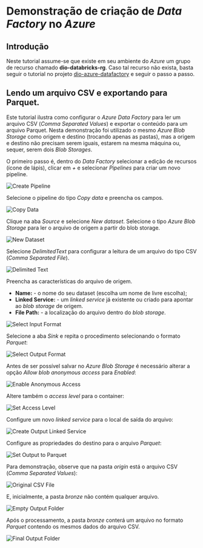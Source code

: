 # Demonstração de criação de *Data Factory* no *Azure*

## Introdução

Neste tutorial assume-se que existe em seu ambiente do *Azure* um grupo de recurso chamado **dio-databricks-rg**. Caso tal recurso não exista, basta seguir o tutorial no projeto [dio-azure-datafactory](../dio-azure-datafactory/) e seguir o passo a passo.


## Lendo um arquivo CSV e exportando para Parquet.

Este tutorial ilustra como configurar o *Azure Data Factory* para ler um arquivo CSV (*Comma Separated Values*) e exportar o conteúdo para um arquivo Parquet. Nesta demonstração foi utilizado o mesmo *Azure Blob Storage* como origem e destino (trocando apenas as pastas), mas a origem e destino não precisam serem iguais, estarem na mesma máquina ou, sequer, serem dois *Blob Storages*.

O primeiro passo é, dentro do *Data Factory* selecionar a edição de recursos (ícone de lápis), clicar em *+* e selecionar *Pipelines* para criar um novo pipeline.

![Create Pipeline](images/image01.png)

Selecione o pipeline do tipo *Copy data* e preencha os campos.

![Copy Data](images/image02.png)

Clique na aba *Source* e selecione *New dataset*. Selecione o tipo *Azure Blob Storage* para ler o arquivo de origem a partir do blob storage.

![New Dataset](images/image03.png)

Selecione *DelimitedText* para configurar a leitura de um arquivo do tipo CSV (*Comma Separated File*).

![Delimited Text](images/image04.png)

Preencha as características do arquivo de origem.

* **Name:** - o nome do seu dataset (escolha um nome de livre escolha);
* **Linked Service:** - um *linked service* já existente ou criado para apontar ao *blob storage* de origem.
* **File Path:** - a localização do arquivo dentro do *blob storage*.

![Select Input Format](images/image05.png)

Selecione a aba *Sink* e repita o procedimento selecionando o formato *Parquet*:

![Select Output Format](images/image06.png)

Antes de ser possível salvar no *Azure Blob Storage* é necessário alterar a opção *Allow blob anonymous access* para *Enabled*:

![Enable Anonymous Access](images/image07.png)

Altere também o *access level* para o container:

![Set Access Level](images/image08.png)

Configure um novo *linked service* para o local de saída do arquivo:

![Create Output Linked Service](images/image09.png)

Configure as propriedades do destino para o arquivo *Parquet*:

![Set Output to Parquet](images/image10.png)

Para demonstração, observe que na pasta *origin* está o arquivo CSV (*Comma Separated Values*):

![Original CSV File](images/image11.png)

E, inicialmente, a pasta *bronze* não contém qualquer arquivo.

![Empty Output Folder](images/image12a.png)

Após o processamento, a pasta *bronze* conterá um arquivo no formato *Parquet* contendo os mesmos dados do arquivo CSV.

![Final Output Folder](images/image12b.png)
